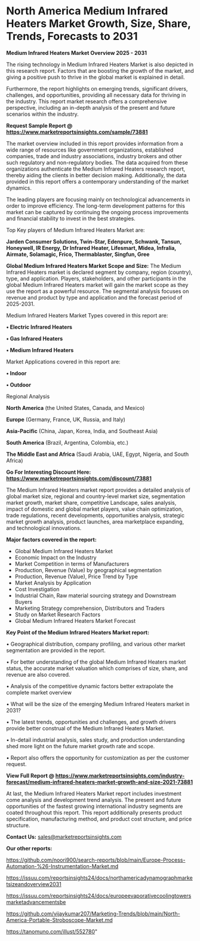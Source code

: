 # North America Medium Infrared Heaters Market Growth, Size, Share, Trends, Forecasts to 2031

<Strong> Medium Infrared Heaters Market Overview 2025 - 2031</strong>

The rising technology in Medium Infrared Heaters Market is also depicted in this research report. Factors that are boosting the growth of the market, and giving a positive push to thrive in the global market is explained in detail.

Furthermore, the report highlights on emerging trends, significant drivers, challenges, and opportunities, providing all necessary data for thriving in the industry. This report market research offers a comprehensive perspective, including an in-depth analysis of the present and future scenarios within the industry.

<strong>Request Sample Report @ <a href=https://www.marketreportsinsights.com/sample/73881>https://www.marketreportsinsights.com/sample/73881</a></strong>

The market overview included in this report provides information from a wide range of resources like government organizations, established companies, trade and industry associations, industry brokers and other such regulatory and non-regulatory bodies. The data acquired from these organizations authenticate the Medium Infrared Heaters research report, thereby aiding the clients in better decision making. Additionally, the data provided in this report offers a contemporary understanding of the market dynamics.

The leading players are focusing mainly on technological advancements in order to improve efficiency. The long-term development patterns for this market can be captured by continuing the ongoing process improvements and financial stability to invest in the best strategies.

Top Key players of Medium Infrared Heaters Market are:

<strong>Jarden Consumer Solutions, Twin-Star, Edenpure, Schwank, Tansun, Honeywell, IR Energy, Dr Infrared Heater, Lifesmart, Midea, Infralia, Airmate, Solamagic, Frico, Thermablaster, Singfun, Gree</strong>

<strong><b>Global Medium Infrared Heaters Market Scope and Size:</b></strong>
The Medium Infrared Heaters market is declared segment by company, region (country), type, and application. Players, stakeholders, and other participants in the global Medium Infrared Heaters market will gain the market scope as they use the report as a powerful resource. The segmental analysis focuses on revenue and product by type and application and the forecast period of 2025-2031.

Medium Infrared Heaters Market Types covered in this report are:

<strong>• Electric Infrared Heaters

• Gas Infrared Heaters

• Medium Infrared Heaters</strong>

Market Applications covered in this report are:

<strong>• Indoor

• Outdoor</strong> 

Regional Analysis

<strong>North America</strong> (the United States, Canada, and Mexico)

<strong>Europe</strong> (Germany, France, UK, Russia, and Italy)

<strong>Asia-Pacific</strong> (China, Japan, Korea, India, and Southeast Asia)

<strong>South America</strong> (Brazil, Argentina, Colombia, etc.)

<strong>The Middle East and Africa</strong> (Saudi Arabia, UAE, Egypt, Nigeria, and South Africa)

<strong>Go For Interesting Discount Here: <a href=https://www.marketreportsinsights.com/discount/73881>https://www.marketreportsinsights.com/discount/73881</a></strong>

The Medium Infrared Heaters market report provides a detailed analysis of global market size, regional and country-level market size, segmentation market growth, market share, competitive Landscape, sales analysis, impact of domestic and global market players, value chain optimization, trade regulations, recent developments, opportunities analysis, strategic market growth analysis, product launches, area marketplace expanding, and technological innovations.

<strong><b>Major factors covered in the report:</b></strong>
<ul>
  <li>Global Medium Infrared Heaters Market </li>
  <li>Economic Impact on the Industry</li>
  <li>Market Competition in terms of Manufacturers</li>
  <li>Production, Revenue (Value) by geographical segmentation</li>
  <li>Production, Revenue (Value), Price Trend by Type</li>
  <li>Market Analysis by Application</li>
  <li>Cost Investigation</li>
  <li>Industrial Chain, Raw material sourcing strategy and Downstream Buyers</li>
  <li>Marketing Strategy comprehension, Distributors and Traders</li>
  <li>Study on Market Research Factors</li>
  <li>Global Medium Infrared Heaters Market Forecast</li>
</ul>

<strong><b>Key Point of the Medium Infrared Heaters Market report:</b></strong>

• Geographical distribution, company profiling, and various other market segmentation are provided in the report.

• For better understanding of the global Medium Infrared Heaters market status, the accurate market valuation which comprises of size, share, and revenue are also covered.

• Analysis of the competitive dynamic factors better extrapolate the complete market overview

• What will be the size of the emerging Medium Infrared Heaters market in 2031?

• The latest trends, opportunities and challenges, and growth drivers provide better construal of the Medium Infrared Heaters Market.

• In-detail industrial analysis, sales study, and production understanding shed more light on the future market growth rate and scope.

• Report also offers the opportunity for customization as per the customer request.

<strong><b>View Full Report @ <a href=https://www.marketreportsinsights.com/industry-forecast/medium-infrared-heaters-market-growth-and-size-2021-73881>https://www.marketreportsinsights.com/industry-forecast/medium-infrared-heaters-market-growth-and-size-2021-73881</a></b></strong>


At last, the Medium Infrared Heaters Market report includes investment come analysis and development trend analysis. The present and future opportunities of the fastest growing international industry segments are coated throughout this report. This report additionally presents product specification, manufacturing method, and product cost structure, and price structure.

<strong>Contact Us:</strong>
sales@marketreportsinsights.com

<strong>Our other reports:</strong>

<a href=https://github.com/noori900/search-reports/blob/main/Europe-Process-Automation-%26-Instrumentation-Market.md>https://github.com/noori900/search-reports/blob/main/Europe-Process-Automation-%26-Instrumentation-Market.md</a>

<a href=https://issuu.com/reportsinsights24/docs/northamericadynamographmarketsizeandoverview2031>https://issuu.com/reportsinsights24/docs/northamericadynamographmarketsizeandoverview2031</a>

<a href=https://issuu.com/reportsinsights24/docs/europeevaporativecoolingtowersmarketadvancementsbe>https://issuu.com/reportsinsights24/docs/europeevaporativecoolingtowersmarketadvancementsbe</a>

<a href=https://github.com/vijaykumar207/Marketing-Trends/blob/main/North-America-Portable-Stroboscope-Market.md>https://github.com/vijaykumar207/Marketing-Trends/blob/main/North-America-Portable-Stroboscope-Market.md</a>

<a href=https://tanomuno.com/illust/552780>https://tanomuno.com/illust/552780</a>"
